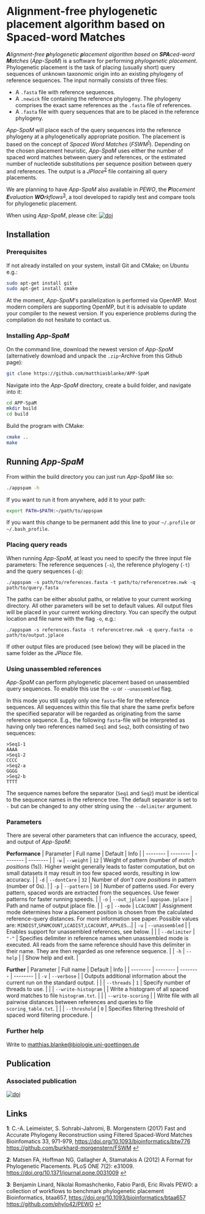 # **A**lignment-free **p**hylogenetic **p**lacement algorithm based on **Spa**ced-word **M**atches

_**A**lignment-free **p**hylogenetic **p**lacement algorithm based on **SPA**ced-word **M**atches_ (_App-SpaM_) is a software for performing _phylogenetic placement_. Phylogenetic placement is the task of placing (usually short) query sequences of unknown taxonomic origin into an existing phylogeny of reference sequences. The input normally consists of three files:
- A `.fasta` file with reference sequences.
- A `.newick` file containing the reference phylogeny. The phylogeny comprises the exact same references as the `.fasta` file of references. 
- A `.fasta` file with query sequences that are to be placed in the reference phylogeny.

_App-SpaM_ will place each of the query sequences into the reference phylogeny at a phylogenetically appropriate position. The placement is based on the concept of _Spaced Word Matches_ (_FSWM_<sup id="a1">[1](#f1)</sup>). Depending on the chosen placement heuristic, _App-SpaM_ uses either the number of spaced word matches between query and references, or the estimated number of nucleotide substitutions per sequence position between query and references. The output is a _JPlace_<sup id="a2">[2](#f2)</sup> file containing all query placements.

We are planning to have _App-SpaM_ also available in _PEWO_, the _**P**lacement **E**valuation **WO**rkflows_<sup id="a3">[3](#f3)</sup>, a tool developed to rapidly test and compare tools for phylogenetic placement.

When using _App-SpaM_, please cite:
[![doi](https://img.shields.io/static/v1?label=doi&message=10.1101/2020.10.19.344986&color=blue)](https://doi.org/10.1101/2020.10.19.344986)

## Installation
### Prerequisites
If not already installed on your system, install Git and CMake; on Ubuntu e.g.:
```bash
sudo apt-get install git
sudo apt-get install cmake
```

At the moment, _App-SpaM_'s parallelization is performed via OpenMP. Most modern compilers are supporting OpenMP, but it is advisable to update your compiler to the newest version. If you experience problems during the compilation do not hesitate to contact us.

### Installing _App-SpaM_
On the command line, download the newest version of _App-SpaM_ (alternatively download and unpack the `.zip`-Archive from this Github page):
```bash
git clone https://github.com/matthiasblanke/APP-SpaM
```
Navigate into the _App-SpaM_ directory, create a build folder, and navigate into it:
```bash
cd APP-SpaM
mkdir build
cd build
```
Build the program with CMake:
```bash
cmake ..
make
```

## Running _App-SpaM_
From within the build directory you can just run _App-SpaM_ like so:
```bash
./appspam -h
```
If you want to run it from anywhere, add it to your path:
```bash
export PATH=$PATH:~/path/to/appspam
```
If you want this change to be permanent add this line to your `~/.profile` or `~/.bash_profile`.

### Placing query reads
When running _App-SpaM_, at least you need to specify the three input file parameters: The reference sequences (`-s`), the reference phylogeny (`-t`) and the query sequences (`-q`):
```
./appspam -s path/to/references.fasta -t path/to/referencetree.nwk -q path/to/query.fasta
```
The paths can be either absolut paths, or relative to your current working directory. All other parameters will be set to default values. All output files will be placed in your current working directory. You can specify the output location and file name with the flag `-o`, e.g.:
```
./appspam -s references.fasta -t referencetree.nwk -q query.fasta -o path/to/output.jplace
```
If other output files are produced (see below) they will be placed in the same folder as the _JPlace_ file.

### Using unassembled references
_App-SpaM_ can perform phylogenetic placement based on unassembled query sequences. To enable this use the `-u` or `--unassembled` flag.

In this mode you still supply only one `fasta`-file for the reference sequences. All sequences within this file that share the same prefix before the specified separator will be regarded as originating from the same reference sequence. E.g., the following `fasta`-file will be interpreted as having only two references named `Seq1` and `Seq2`, both consisting of two sequences:
```
>Seq1-1
AAAA
>Seq1-2
CCCC
>Seq2-a
GGGG
>Seq2-b
TTTT
```
The sequence names before the separator (`Seq1` and `Seq2`) must be identical to the sequence names in the reference tree. The default separator is set to `-` but can be changed to any other string using the `--delimiter` argument.

### Parameters
There are several other parameters that can influence the accuracy, speed, and output of _App-SpaM_:

**Performance**
| Parameter | Full name | Default | Info |
| -------- | -------- | -------- | -------- |
| `-w`     | `--weight`     | `12`     | Weight of pattern (number of _match positions_ (1s)). Higher weight generally leads to faster computation, but on small datasets it may result in too few spaced words, resulting in low accuracy. |
| `-d`     | `--dontCare`     | `32`     | Number of _don't care positions_ in pattern (number of 0s). |
| `-p`     | `--pattern`     | `10`     | Number of patterns used. For every pattern, spaced words are extracted from the sequences. Use fewer patterns for faster running speeds. |
| `-o`     | `--out_jplace`     | `appspam.jplace`     | Path and name of output jplace file. |
| `-g`     | `--mode`     | `LCACOUNT`     | Assignment mode determines how a placement position is chosen from the calculated reference-query distances. For more information see paper. Possible values are: `MINDIST`,`SPAMCOUNT`,`LCADIST`,`LCACOUNT`, `APPLES`...|
| `-u`     | `--unassembled`     |     | Enables support for unassembled references, see below. |
|      | `--delimiter`     | `"-"`     | Specifies delimiter in reference names when unassembled mode is executed. All reads from the same reference should have this delimiter in their name. They are then regarded as one reference sequence. |
| `-h`     | `--help`     |     | Show help and exit. |

**Further**
| Parameter | Full name | Default | Info |
| -------- | -------- | -------- | -------- |
| `-v`     | `--verbose`     |       | Outputs additional information about the current run on the standard output. |
|      | `--threads`       | `1`     | Specify number of threads to use. |
|      | `--write-histogram`     |    | Write a histogram of all spaced word matches to file `histogram.txt`. |
|      | `--write-scoring`       |     | Write file with all pairwise distances between references and queries to file `scoring_table.txt`. |
|      | `--threshold`     | `0`     | Specifies filtering threshold of spaced word filtering procedure. |

### Further help
Write to matthias.blanke@biologie.uni-goettingen.de

## Publication
### Associated publication
[![doi](https://img.shields.io/static/v1?label=doi&message=10.1101/2020.10.19.344986&color=blue)](https://doi.org/10.1101/2020.10.19.344986)

## Links
<b id="f1">1</b>: C.-A. Leimeister, S. Sohrabi-Jahromi, B. Morgenstern (2017)
    Fast and Accurate Phylogeny Reconstruction using Filtered Spaced-Word Matches
    Bioinfomatics 33, 971-979, https://doi.org/10.1093/bioinformatics/btw776
    https://github.com/burkhard-morgenstern/FSWM
    [↩](#a1)

<b id="f2">2</b>:  Matsen FA, Hoffman NG, Gallagher A, Stamatakis A (2012)
    A Format for Phylogenetic Placements. 
    PLoS ONE 7(2): e31009. https://doi.org/10.1371/journal.pone.0031009
    [↩](#a2)

<b id="f3">3</b>: Benjamin Linard, Nikolai Romashchenko, Fabio Pardi, Eric Rivals
    PEWO: a collection of workflows to benchmark phylogenetic placement
    Bioinformatics, btaa657, https://doi.org/10.1093/bioinformatics/btaa657
    https://github.com/phylo42/PEWO
    [↩](#a3)
